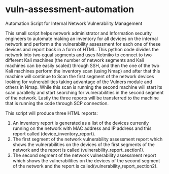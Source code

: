 # vuln-assessment-automation


Automation Script for Internal Network Vulnerability Management 

This small script helps network administrator and Information security engineers to automate making an inventory for all devices on the internal network and perform a  the vulnerability assessment for each one of these devices and report back in a form of HTML.
This python code divides the network into two equal segments and uses Netmiko to connect to two different Kali machines (the number of network segments and Kali machines can be easily scaled) through SSH, and then the one of the two Kali machines perform the inventory scan (using Nmap) and after that this machine will continue to Scan the first segment of the network devices looking for vulnerabilities taking advantage of the Vulners module and others in Nmap. While this scan is running the second machine will start its scan parallelly and start searching for vulnerabilities in the second segment of the network. Lastly the three reports will be transferred to the machine that is running the code through SCP connection.
   
This script will produce three HTML reports:
1.	An inventory report is generated as a list of the devices currently running on the network with MAC address and IP address and this report called (device_inventory_report).
2.	The first segment of the network vulnerability assessment report which shows the vulnerabilities on the devices of the first segments of the network and the report is called (vulnerability_report_section1).
3.	The second segment of the network vulnerability assessment report which shows the vulnerabilities on the devices of the second segment of the network and the report is called(vulnerability_report_section2). 
